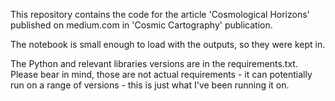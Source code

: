 This repository contains the code for the article 'Cosmological Horizons' published on medium.com in 'Cosmic Cartography' publication.

The notebook is small enough to load with the outputs, so they were kept in.

The Python and relevant libraries versions are in the requirements.txt. Please bear in mind, those are not actual requirements - it can potentially run on a range of versions - this is just what I've been running it on.
